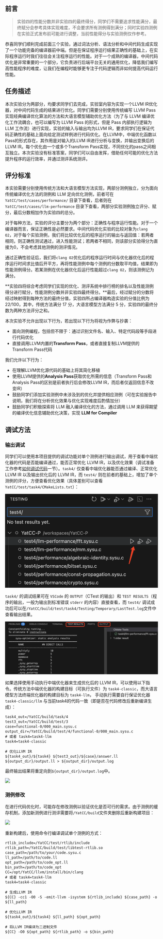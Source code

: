## 前言

> 实验四的性能分数并非实验四的最终得分，同学们不需要追求性能满分，最终赋分会参考具体实现难度，不会要求所有测例得到满分；同时实验四测例在实验正式发布前可能进行调整，当前性能得分与实验测例仅作参考。

恭喜同学们顺利完成前面三个实验，通过词法分析、语法分析和中间代码生成实现了一个功能完备的编译器前中端。但是在保证程序运行结果正确性的基础上，在实际程序运行时我们往往会关注程序运行的性能。对于一个成熟的编译器，中间代码优化是非常重要的一个部分，它负责进行后端平台无关的通用优化，降低我们编写高性能程序的难度，让我们在编程时能够更专注于代码逻辑而非如何提高代码运行性能。

## 任务描述

本次实验分为两部分，均要求同学们去完成，实验室内容为实现一个LLVM IR优化器，对中间代码生成的结果进行优化。同学们需要分别使用传统编写 LLVM Pass 实现经典编译优化算法的方法和大语言模型辅助优化方法（为了与 LLVM 编译优化工作流耦合，也可以编写为 LLVM Pass 的形式，但是 Pass 内部执行逻辑为 LLM 工作流）进行实现，实验的输入与输出均为LLVM IR，要求同学们在保证代码正确性的基础上面向给定测试样例进行代码优化。在LLVM中，中端优化函数以Pass的形式存在，其作用是对输入的LLVM IR进行分析与变换，并输出变换后的LLVM IR。每个优化由一个或多个Transform Pass实现，不同优化的pass之间相互独立。本次实验没有标准答案，同学们可以自由发挥，借助任何可能的优化方法提升程序的运行效率，并通过测评系统测评。

## 评分标准

本实验需要分别使用传统方法和大语言模型方法实现，两部分测例独立，分为面向传统编译优化方法的测例和 LLM 定向优化测例，前者可在 `YatCC/test/cases/performance/` 目录下查看，后者则在 `YatCC/test/cases/llm-performance` 目录下查看，两部分实验测例独立评分、赋分，最后分数相加作为实验四的总分。

对于每种方法，实验的评分主要分为两个部分：正确性与程序运行性能。对于一个编译器而言，保证正确性是必然要求。中间代码优化实验的比较对象为`clang O2`，对于每个实验测例，我们将比较优化后的程序运行的输出与返回值：若两者相同，则正确性测试通过，进入性能测试；若两者不相同，则该部分实验得分为直接为0，不会考虑其他测例的测评情况。

通过正确性验证后，我们将`clang O2`优化后的程序运行时间与优化器优化后的程序运行时间求比值后开平方，再将性能测例中每个测例的分数取平均值，结果即为性能测例得分。若某测例在优化器优化后运行性能超过`clang O2`，则该测例记为满分。

**实验四将综合考虑同学们实现的优化、测评系统中排行榜的排名以及性能测例得分进行赋分，性能测例分数并非实验四最终得分。**最后，经过赋分的分数将经过映射得到每种方法的最终分值，实验四所占编译器构造实验的分值比例为 22/100，其中，传统方法满分 17 分，大语言模型方法满分 5 分，实验四的最终分数为两种方法评分之和。

本次实验不允许出现以下行为，若出现以下行为将视为作弊与抄袭：

* 面向测例编程，包括但不限于：通过识别文件名、输入、特定代码段等手段进行代码优化
* 直接调用LLVM内置的**Transform Pass**，或者直接复制LLVM提供的Transform Pass代码

我们允许以下行为：

* 在理解LLVM优化源代码的基础上将其简化移植
* 使用LLVM提供的**Analysis Pass**获取优化所需的信息（Transform Pass和Analysis Pass的区别是前者执行后会修改LLVM IR，而后者仅返回信息不改变IR）
* 鼓励同学们添加实验测例中未涉及到的优化并提供相应测例（可在实验报告中说明，我们将在分析优化效果与优化实现难度后酌情加分）
* 鼓励同学们积极探索将 LLM 融入编译优化的方法，通过调用 LLM 来获得期望的编译优化信息辅助优化决策，实现 **LLM for Compiler**

## 调试方法

### 输出调试

同学们可以使用本项目提供的调试功能对单个测例进行输出调试，用于查看中端优化器的代码是否能编译通过，能否正常优化 LLVM IR，以及优化效果（调试准备工作参考[如何调试代码](../introduction/howtouse.md#如何调试代码)一节）。`task4/` 仅查看中端优化器能否通过编译、正常优化 LLVM IR 以及输出优化后的 LLVM IR，而 `test4/` 则在前者的基础上，增加了单个测例的评分，方便查看优化效果（具体差别可以查看`YatCC/test/task4/CMakeLists.txt`）：

![实验四输出调试](../images/task4/task4_testing2.jpg)

`task4/` 的调试结果可在 `VSCode` 的 `OUTPUT`（CTest 的输出）和 `TEST RESULTS`（程序的输出，一般为输出到标准错误 `stderr` 的内容）直接查看，而 `test4/` 调试成功后可以在`/YatCC/build/test/task4/Testing/Temporary/LastTest.log`文件中查看输出结果。

![实验四 task4/ 调试输出结果](../images/task4/task4_task_testing.jpg)

如果选择使用手动执行中端优化器来生成优化后的 LLVM IR，可以使用以下指令。传统方法中端优化器的构建目标（可执行文件）为 `task4-classic`，而大语言模型方法终端优化器的构建目标为 `task4-llm`， 手动执行需要自行保证优化器 `task4-classic/llm` 与当前task4的代码一致（即是否在代码修改后重新编译生成）：

```shell
task4_out=/YatCC/build/task/4
test3_out=/YatCC/build/test/3
case=functional-0/000_main.sysu.c
output_dir=/YatCC/build/test/4/functional-0/000_main.sysu.c
# 或者 task4=task4-llm
task4=task4-classic

# 优化LLVM IR
${task4_out}/${task4} ${test3_out}/${case}/answer.ll ${output_dir}/output.ll > ${output_dir}/output.log
```

最终输出结果将重定向到`${output_dir}/output.log`中。

![](../images/task4/task4_output.png)

### 测例修改

在进行代码优化时，可能存在修改测例以验证优化是否可行的需求。由于测例的缓存机制，添加新测例进行测评需要将`/YatCC/build`文件夹删除后重新构建项目：

![](../images/task4/build_all_projects.png)

重新构建后，使用命令行编译调试单个测例的方式：

```shell
rtlib_include=/YatCC/test/rtlib/include
rtlib_path=/YatCC/build/test/libtest-rtlib.so
case_path=/path/to/your/code.sysu.c
ll_path=/path/to/code.ll
opt_path=/path/to/code_opt.ll
bin_path=/path/to/code_opt
CC=/opt/YatCC/llvm/install/bin/clang
# 或者 task4=task4-llm
task4=task4-classic

# 生成LLVM IR
${CC} -cc1 -O0 -S -emit-llvm -isystem ${rtlib_include} ${case_path} -o ${ll_path}

# 优化LLVM IR
${task4_out}/${task4} ${ll_path} ${opt_path}

# 将LLVM IR编译为二进制文件
${CC} -O0 ${opt_path} ${rtlib_path} -o ${bin_path}
```

